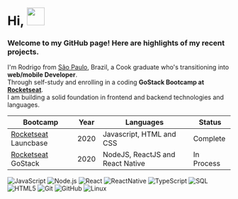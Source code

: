 <h1 align="left">Hi, <img src="https://github.com/sudnyeshtalekar/sudnyeshtalekar/blob/master/Assets/Hi.gif" width="40px"></h1>

<h3>Welcome to my GitHub page! Here are highlights of my recent projects.</h2>
    
<p>I'm Rodrigo from <a href="https://pt.wikipedia.org/wiki/S%C3%A3o_Paulo">São Paulo</a>, Brazil, a Cook graduate who's transitioning into <strong>web/mobile Developer</strong>. </br>
Through self-study and enrolling in a coding <strong>GoStack Bootcamp at <a href="https://rocketseat.com.br/">Rocketseat</a></strong>. </br>
I am building a solid foundation in frontend and backend technologies and languages.</p>

Bootcamp | Year | Languages | Status
|---|---|---|---|
| <a href="https://rocketseat.com.br/">Rocketseat</a> Launcbase | 2020 | Javascript, HTML and CSS | Complete |
| <a href="https://rocketseat.com.br/">Rocketseat</a> GoStack | 2020 | NodeJS, ReactJS and React Native | In Process | 

![JavaScript](https://img.shields.io/badge/-JavaScript-000000?style=flat&logo=javascript)
![Node.js](https://img.shields.io/badge/-Node.js-222222?style=flat&logo=node.js&logoColor=339933)
![React](https://img.shields.io/badge/-React-222222?style=flat&logo=React&logoColor=61DAFB)
![ReactNative](https://img.shields.io/badge/-ReactNative-222222?style=flat&logo=React&logoColor=61DGFB)
![TypeScript](https://img.shields.io/badge/-TypeScript-000000?style=flat&logo=typescript)
![SQL](https://img.shields.io/badge/-SQL-000000?style=flat&logo=postgresql)
![HTML5](https://img.shields.io/badge/-HTML5-000000?style=flat&logo=html5)
![Git](https://img.shields.io/badge/-Git-222222?style=flat&logo=git&logoColor=F05032)
![GitHub](https://img.shields.io/badge/-GitHub-222222?style=flat&logo=github&logoColor=181717)
![Linux](https://img.shields.io/badge/-Linux-222222?style=flat&logo=linux&logoColor=FCC624)
